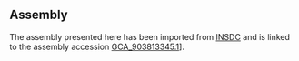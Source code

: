 **Assembly**
--------

The assembly presented here has been imported from [INSDC](http://www.insdc.org) and is linked to the assembly accession [GCA\_903813345.1](http://www.ebi.ac.uk/ena/data/view/GCA_903813345.1)].
